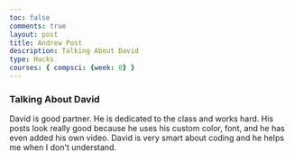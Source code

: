 ```yaml
---
toc: false
comments: true
layout: post
title: Andrew Post
description: Talking About David
type: Hacks
courses: { compsci: {week: 0} }
---
```


###    Talking About David
David is good partner. He is dedicated to the class and works hard. His posts look really good because he uses his custom color, font, and he has even added his own video. David is very smart about  coding and he helps me when I don't understand.
